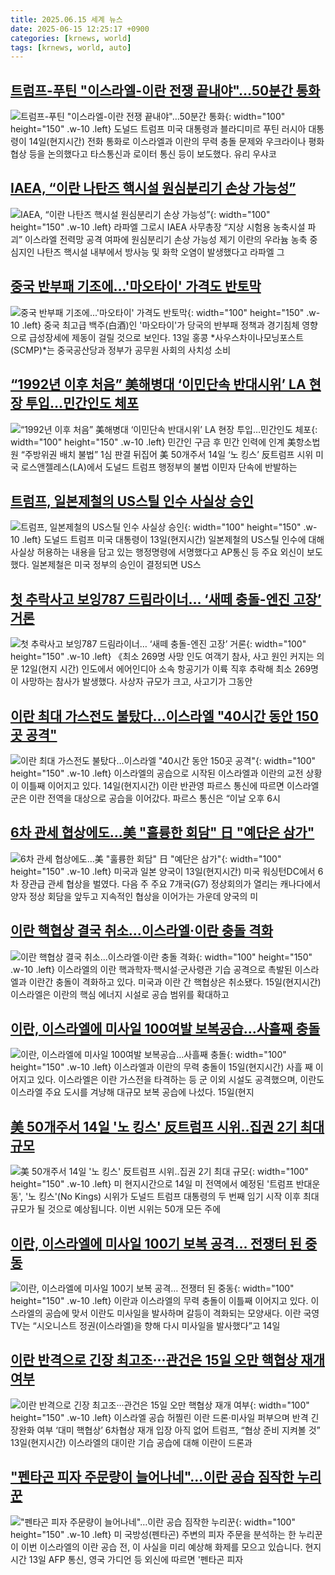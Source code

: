 ```yaml
---
title: 2025.06.15 세계 뉴스
date: 2025-06-15 12:25:17 +0900
categories: [krnews, world]
tags: [krnews, world, auto]
---
```

## [트럼프-푸틴 "이스라엘-이란 전쟁 끝내야"…50분간 통화](https://n.news.naver.com/mnews/article/008/0005207543)

![트럼프-푸틴 "이스라엘-이란 전쟁 끝내야"…50분간 통화](https://mimgnews.pstatic.net/image/origin/008/2025/06/15/5207543.jpg?type=nf220_150){: width="100" height="150" .w-10 .left}
도널드 트럼프 미국 대통령과 블라디미르 푸틴 러시아 대통령이 14일(현지시간) 전화 통화로 이스라엘과 이란의 무력 충돌 문제와 우크라이나 평화 협상 등을 논의했다고 타스통신과 로이터 통신 등이 보도했다. 유리 우샤코

## [IAEA, “이란 나탄즈 핵시설 원심분리기 손상 가능성”](https://n.news.naver.com/mnews/article/009/0005508705)

![IAEA, “이란 나탄즈 핵시설 원심분리기 손상 가능성”](https://mimgnews.pstatic.net/image/origin/009/2025/06/14/5508705.jpg?type=nf220_150){: width="100" height="150" .w-10 .left}
라파엘 그로시 IAEA 사무총장 “지상 시험용 농축시설 파괴” 이스라엘 전력망 공격 여파에 원심분리기 손상 가능성 제기 이란의 우라늄 농축 중심지인 나탄즈 핵시설 내부에서 방사능 및 화학 오염이 발생했다고 라파엘 그

## [중국 반부패 기조에...'마오타이' 가격도 반토막](https://n.news.naver.com/mnews/article/030/0003321606)

![중국 반부패 기조에...'마오타이' 가격도 반토막](https://mimgnews.pstatic.net/image/origin/030/2025/06/14/3321606.jpg?type=nf220_150){: width="100" height="150" .w-10 .left}
중국 최고급 백주(白酒)인 '마오타이'가 당국의 반부패 정책과 경기침체 영향으로 급성장세에 제동이 걸릴 것으로 보인다. 13일 홍콩 *사우스차이나모닝포스트(SCMP)*는 중국공산당과 정부가 공무원 사회의 사치성 소비

## [“1992년 이후 처음” 美해병대 ‘이민단속 반대시위’ LA 현장 투입…민간인도 체포](https://n.news.naver.com/mnews/article/016/0002484774)

![“1992년 이후 처음” 美해병대 ‘이민단속 반대시위’ LA 현장 투입…민간인도 체포](https://mimgnews.pstatic.net/image/origin/016/2025/06/14/2484774.jpg?type=nf220_150){: width="100" height="150" .w-10 .left}
민간인 구금 후 민간 인력에 인계 美항소법원 “주방위권 배치 불법” 1심 판결 뒤집어 美 50개주서 14일 ‘노 킹스’ 反트럼프 시위 미국 로스앤젤레스(LA)에서 도널드 트럼프 행정부의 불법 이민자 단속에 반발하는

## [트럼프, 일본제철의 US스틸 인수 사실상 승인](https://n.news.naver.com/mnews/article/031/0000940183)

![트럼프, 일본제철의 US스틸 인수 사실상 승인](https://mimgnews.pstatic.net/image/origin/031/2025/06/14/940183.jpg?type=nf220_150){: width="100" height="150" .w-10 .left}
도널드 트럼프 미국 대통령이 13일(현지시간) 일본제철의 US스틸 인수에 대해 사실상 허용하는 내용을 담고 있는 행정명령에 서명했다고 AP통신 등 주요 외신이 보도했다. 일본제철은 미국 정부의 승인이 결정되면 US스

## [첫 추락사고 보잉787 드림라이너… ‘새떼 충돌-엔진 고장’ 거론](https://n.news.naver.com/mnews/article/020/0003641220)

![첫 추락사고 보잉787 드림라이너… ‘새떼 충돌-엔진 고장’ 거론](https://mimgnews.pstatic.net/image/origin/020/2025/06/14/3641220.jpg?type=nf220_150){: width="100" height="150" .w-10 .left}
《최소 269명 사망 인도 여객기 참사, 사고 원인 커지는 의문 12일(현지 시간) 인도에서 에어인디아 소속 항공기가 이륙 직후 추락해 최소 269명이 사망하는 참사가 발생했다. 사상자 규모가 크고, 사고기가 그동안

## [이란 최대 가스전도 불탔다…이스라엘 "40시간 동안 150곳 공격"](https://n.news.naver.com/mnews/article/025/0003448053)

![이란 최대 가스전도 불탔다…이스라엘 "40시간 동안 150곳 공격"](https://mimgnews.pstatic.net/image/origin/025/2025/06/15/3448053.jpg?type=nf220_150){: width="100" height="150" .w-10 .left}
이스라엘의 공습으로 시작된 이스라엘과 이란의 교전 상황이 이틀째 이어지고 있다. 14일(현지시간) 이란 반관영 파르스 통신에 따르면 이스라엘군은 이란 전역을 대상으로 공습을 이어갔다. 파르스 통신은 “이날 오후 6시

## [6차 관세 협상에도…美 "훌륭한 회담" 日 "예단은 삼가"](https://n.news.naver.com/mnews/article/277/0005607536)

![6차 관세 협상에도…美 "훌륭한 회담" 日 "예단은 삼가"](https://mimgnews.pstatic.net/image/origin/277/2025/06/14/5607536.jpg?type=nf220_150){: width="100" height="150" .w-10 .left}
미국과 일본 양국이 13일(현지시간) 미국 워싱턴DC에서 6차 장관급 관세 협상을 벌였다. 다음 주 주요 7개국(G7) 정상회의가 열리는 캐나다에서 양자 정상 회담을 앞두고 지속적인 협상을 이어가는 가운데 양국의 미

## [이란 핵협상 결국 취소...이스라엘·이란 충돌 격화](https://n.news.naver.com/mnews/article/029/0002961284)

![이란 핵협상 결국 취소...이스라엘·이란 충돌 격화](https://mimgnews.pstatic.net/image/origin/029/2025/06/15/2961284.jpg?type=nf220_150){: width="100" height="150" .w-10 .left}
이스라엘의 이란 핵과학자·핵시설·군사령관 기습 공격으로 촉발된 이스라엘과 이란간 충돌이 격화하고 있다. 미국과 이란 간 핵협상은 취소됐다. 15일(현지시간) 이스라엘은 이란의 핵심 에너지 시설로 공습 범위를 확대하고

## [이란, 이스라엘에 미사일 100여발 보복공습…사흘째 충돌](https://n.news.naver.com/mnews/article/018/0006039994)

![이란, 이스라엘에 미사일 100여발 보복공습…사흘째 충돌](https://mimgnews.pstatic.net/image/origin/018/2025/06/15/6039994.jpg?type=nf220_150){: width="100" height="150" .w-10 .left}
이스라엘과 이란의 무력 충돌이 15일(현지시간) 사흘 째 이어지고 있다. 이스라엘은 이란 가스전을 타격하는 등 군 이외 시설도 공격했으며, 이란도 이스라엘 주요 도시를 겨냥해 대규모 보복 공습에 나섰다. 15일(현지

## [美 50개주서 14일 '노 킹스' 反트럼프 시위‥집권 2기 최대 규모](https://n.news.naver.com/mnews/article/214/0001430156)

![美 50개주서 14일 '노 킹스' 反트럼프 시위‥집권 2기 최대 규모](https://mimgnews.pstatic.net/image/origin/214/2025/06/14/1430156.jpg?type=nf220_150){: width="100" height="150" .w-10 .left}
미 현지시간으로 14일 미 전역에서 예정된 '트럼프 반대운동', '노 킹스'(No Kings) 시위가 도널드 트럼프 대통령의 두 번째 임기 시작 이후 최대 규모가 될 것으로 예상됩니다. 이번 시위는 50개 모든 주에

## [이란, 이스라엘에 미사일 100기 보복 공격… 전쟁터 된 중동](https://n.news.naver.com/mnews/article/005/0001783051)

![이란, 이스라엘에 미사일 100기 보복 공격… 전쟁터 된 중동](https://mimgnews.pstatic.net/image/origin/005/2025/06/14/1783051.jpg?type=nf220_150){: width="100" height="150" .w-10 .left}
이란과 이스라엘의 무력 충돌이 이틀째 이어지고 있다. 이스라엘의 공습에 맞서 이란도 미사일을 발사하며 갈등이 격화되는 모양새다. 이란 국영TV는 “시오니스트 정권(이스라엘)을 향해 다시 미사일을 발사했다”고 14일

## [이란 반격으로 긴장 최고조···관건은 15일 오만 핵협상 재개 여부](https://n.news.naver.com/mnews/article/009/0005508709)

![이란 반격으로 긴장 최고조···관건은 15일 오만 핵협상 재개 여부](https://mimgnews.pstatic.net/image/origin/009/2025/06/14/5508709.jpg?type=nf220_150){: width="100" height="150" .w-10 .left}
이스라엘 공습 허찔린 이란 드론·미사일 퍼부으며 반격 긴장완화 여부 ‘대미 핵협상’ 6차협상 재개 입장 아직 없어 트럼프, “협상 준비 지켜볼 것” 13일(현지시간) 이스라엘의 대이란 기습 공습에 대해 이란이 드론과

## ["펜타곤 피자 주문량이 늘어나네"…이란 공습 짐작한 누리꾼](https://n.news.naver.com/mnews/article/422/0000749516)

!["펜타곤 피자 주문량이 늘어나네"…이란 공습 짐작한 누리꾼](https://mimgnews.pstatic.net/image/origin/422/2025/06/14/749516.jpg?type=nf220_150){: width="100" height="150" .w-10 .left}
미 국방성(펜타곤) 주변의 피자 주문을 분석하는 한 누리꾼이 이번 이스라엘의 이란 공습 전, 이 사실을 미리 예상해 화제를 모으고 있습니다. 현지시간 13일 AFP 통신, 영국 가디언 등 외신에 따르면 '펜타곤 피자

